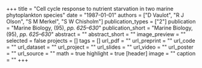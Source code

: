 +++
title = "Cell cycle response to nutrient starvation in two marine phytoplankton species"
date = "1987-01-01"
authors = ["D Vaulot", "R J Olson", "S M Merkel", "S W Chisholm"]
publication_types = ["2"]
publication = "Marine Biology, (95), _pp. 625–630_"
publication_short = "Marine Biology, (95), _pp. 625–630_"
abstract = ""
abstract_short = ""
image_preview = ""
selected = false
projects = []
tags = []
url_pdf = ""
url_preprint = ""
url_code = ""
url_dataset = ""
url_project = ""
url_slides = ""
url_video = ""
url_poster = ""
url_source = ""
math = true
highlight = true
[header]
image = ""
caption = ""
+++
